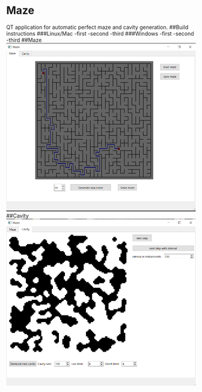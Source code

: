# Maze
QT application for automatic perfect maze and cavity generation.
##Build instructions
###Linux/Mac
-first
-second
-third
###Windows
-first
-second
-third
##Maze
![maze image](pictures/maze.png)
##Cavity
![cavity image](pictures/cavity.png)
